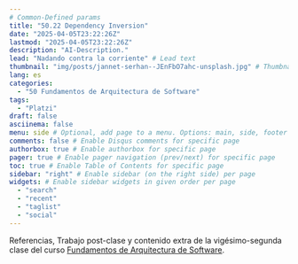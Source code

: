 ```yaml
---
# Common-Defined params
title: "50.22 Dependency Inversion"
date: "2025-04-05T23:22:26Z"
lastmod: "2025-04-05T23:22:26Z"
description: "AI-Description."
lead: "Nadando contra la corriente" # Lead text
thumbnail: "img/posts/jannet-serhan--JEnFbO7ahc-unsplash.jpg" # Thumbnail image
lang: es
categories:
  - "50 Fundamentos de Arquitectura de Software"
tags:
  - "Platzi"
draft: false
asciinema: false
menu: side # Optional, add page to a menu. Options: main, side, footer
comments: false # Enable Disqus comments for specific page
authorbox: true # Enable authorbox for specific page
pager: true # Enable pager navigation (prev/next) for specific page
toc: true # Enable Table of Contents for specific page
sidebar: "right" # Enable sidebar (on the right side) per page
widgets: # Enable sidebar widgets in given order per page
  - "search"
  - "recent"
  - "taglist"
  - "social"
---
```


Referencias, Trabajo post-clase y contenido extra de la vigésimo-segunda clase del curso [Fundamentos de Arquitectura de Software](https://platzi.com/). 

<!--more-->

